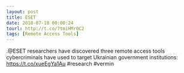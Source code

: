 ```yaml
---
layout: post
title: ESET
date: 2018-07-18 00:00:24
tourl: http://t.co/7tmiHMr0C2
tags: [Remote Access Tools]
---
```

.@ESET researchers have discovered three remote access tools cybercriminals have used to target Ukrainian government institutions: https://t.co/xueEgYa1Au #research #vermin